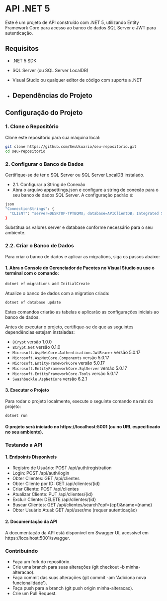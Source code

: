 # API .NET 5

Este é um projeto de API construído com .NET 5, utilizando Entity Framework Core para acesso ao banco de dados SQL Server e JWT para autenticação.

## Requisitos

- .NET 5 SDK
- SQL Server (ou SQL Server LocalDB)
- Visual Studio ou qualquer editor de código com suporte a .NET

- ## Dependências do Projeto

## Configuração do Projeto

### 1. Clone o Repositório

Clone este repositório para sua máquina local:

```bash
git clone https://github.com/SeuUsuario/seu-repositorio.git
cd seu-repositorio
```

### 2. Configurar o Banco de Dados
Certifique-se de ter o SQL Server ou SQL Server LocalDB instalado.

- 2.1. Configurar a String de Conexão
- Abra o arquivo appsettings.json e configure a string de conexão para o seu banco de dados SQL Server. A configuração padrão é:
```bash
json
"ConnectionStrings": {
  "CLIENT": "server=DESKTOP-TPTBQMU; database=APIClientDB; Integrated Security=True; MultipleActiveResultSets=true; TrustServerCertificate=True;"
}
```
Substitua os valores server e database conforme necessário para o seu ambiente.

### 2.2. Criar o Banco de Dados
Para criar o banco de dados e aplicar as migrations, siga os passos abaixo:

#### 1. Abra o Console do Gerenciador de Pacotes no Visual Studio ou use o terminal com o comando:

```bash
dotnet ef migrations add InitialCreate
```
Atualize o banco de dados com a migration criada:
```bash
dotnet ef database update
```
Estes comandos criarão as tabelas e aplicarão as configurações iniciais ao banco de dados.

Antes de executar o projeto, certifique-se de que as seguintes dependências estejam instaladas:

- `BCrypt` versão 1.0.0
- `BCrypt.Net` versão 0.1.0
- `Microsoft.AspNetCore.Authentication.JwtBearer` versão 5.0.17
- `Microsoft.AspNetCore.Components` versão 5.0.17
- `Microsoft.EntityFrameworkCore` versão 5.0.17
- `Microsoft.EntityFrameworkCore.SqlServer` versão 5.0.17
- `Microsoft.EntityFrameworkCore.Tools` versão 5.0.17
- `Swashbuckle.AspNetCore` versão 6.2.1

#### 3. Executar o Projeto
Para rodar o projeto localmente, execute o seguinte comando na raiz do projeto:

```bash
dotnet run
```
#### O projeto será iniciado no https://localhost:5001 (ou no URL especificado no seu ambiente).

### Testando a API
#### 1. Endpoints Disponíveis
- Registro de Usuário: POST /api/auth/registration
- Login: POST /api/auth/login
- Obter Clientes: GET /api/clientes
- Obter Cliente por ID: GET /api/clientes/{id}
- Criar Cliente: POST /api/clientes
- Atualizar Cliente: PUT /api/clientes/{id}
- Excluir Cliente: DELETE /api/clientes/{id}
- Buscar Clientes: GET /api/clientes/search?cpf={cpf}&name={name}
- Obter Usuário Atual: GET /api/user/me (requer autenticação)
#### 2. Documentação da API
A documentação da API está disponível em Swagger UI, acessível em https://localhost:5001/swagger.

### Contribuindo
- Faça um fork do repositório.
- Crie uma branch para suas alterações (git checkout -b minha-alteracao).
- Faça commit das suas alterações (git commit -am 'Adiciona nova funcionalidade').
- Faça push para a branch (git push origin minha-alteracao).
- Crie um Pull Request.
